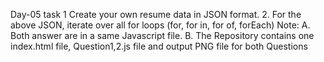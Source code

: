 Day-05 task
1 Create your own resume data in JSON format.
2. For the above JSON, iterate over all for loops (for, for in, for of, forEach)
Note: 
A. Both answer are in a same Javascript file.
B. The Repository contains one index.html file, Question1,2.js file and output PNG file for both Questions
  

